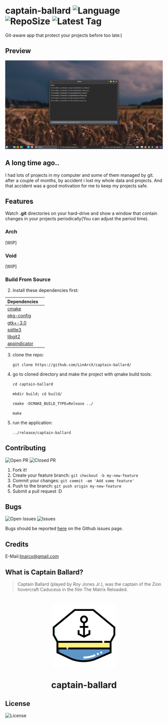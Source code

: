 # captain-ballard ![Language](https://img.shields.io/github/languages/top/LinArcX/captain-ballard.svg?style=flat-square) ![RepoSize](https://img.shields.io/github/repo-size/LinArcX/captain-ballard.svg?style=flat-square) ![Latest Tag](https://img.shields.io/github/tag/LinArcX/captain-ballard.svg?colorB=green&style=flat-square)
Git-aware app that protect your projects before too late:)

## Preview
!["gnulium"](./shots/1.0.0/status.png "captain-ballard")

## A long time ago..
I had lots of projects in my computer and some of them managed by git. after a couple of months, by accident i lost my whole data and projects.
And that accident was a good motivation for me to keep my projects safe.

## Features
Watch __.git__ directories on your hard-drive and show a window that contain changes in your projects periodically(You can adjust the period time).

### Arch
[WIP]

### Void
[WIP]

### Build From Source
2. Install these dependencies first:

|Dependencies||
|-----|:-----:|
|[cmake](https://www.archlinux.org/packages/extra/x86_64/git/)
|[pkg-config](https://www.archlinux.org/packages/extra/x86_64/git/)
|[gtk+-3.0](https://www.archlinux.org/packages/extra/x86_64/qt5-base/)
|[sqlite3](https://www.archlinux.org/packages/extra/x86_64/qt5-quickcontrols/)
|[libgit2](https://www.archlinux.org/packages/extra/x86_64/qt5-quickcontrols2/)
|[appindicator](https://www.archlinux.org/packages/extra/x86_64/qt5-quickcontrols2/)

3. clone the repo:

    `git clone https://github.com/LinArcX/captain-ballard/`

4. go to cloned directory and make the project with qmake build tools:

    `cd captain-ballard`

    `mkdir build; cd build/`

    `cmake -DCMAKE_BUILD_TYPE=Release ../`

    `make`

5. run the application:

    `../release/captain-ballard`


## Contributing
![Open PR](https://img.shields.io/github/issues-pr-raw/LinArcX/captain-ballard.svg?style=flat-square) ![Closed PR](https://img.shields.io/github/issues-pr-closed/LinArcX/captain-ballard.svg?style=flat-square)
1. Fork it!
2. Create your feature branch: `git checkout -b my-new-feature`
3. Commit your changes: `git commit -am 'Add some feature'`
4. Push to the branch: `git push origin my-new-feature`
5. Submit a pull request :D


## Bugs
![Open Issues](https://img.shields.io/github/issues-raw/LinArcX/captain-ballard.svg?style=flat-square) ![Issues](https://img.shields.io/github/issues-closed-raw/LinArcX/captain-ballard.svg?style=flat-square)

Bugs should be reported [here](https://github.com/LinArcX/captain-ballard/issues) on the Github issues page.


## Credits
E-Mail:linarcx@gmail.com

## What is Captain Ballard?
> Captain Ballard (played by Roy Jones Jr.), was the captain of the Zion hovercraft Caduceus in the film The Matrix Reloaded.

<h1 align="center">
	<img width="200" src="./util/images/captain.svg" alt="captain-ballard">
	<br>
	<br>
    <p2>captain-ballard</p2>
</h1>

## License
![License](https://img.shields.io/github/license/LinArcX/Gnulium.svg?style=flat-square)
